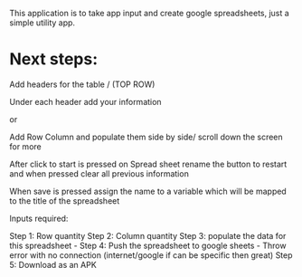 This application is to take app input and create google spreadsheets,
just a simple utility app.

# Next steps:

Add headers for the table / (TOP ROW)

Under each header add your information

or

Add Row Column and populate them side by side/ scroll down the screen for more

After click to start is pressed on Spread sheet rename the button to restart and when pressed clear all previous information

When save is pressed assign the name to a variable which will be mapped to the title of the spreadsheet

Inputs required:

Step 1: Row quantity
Step 2: Column quantity
Step 3: populate the data for this spreadsheet -
Step 4: Push the spreadsheet to google sheets - Throw error with no connection (internet/google if can be specific then great)
Step 5: Download as an APK
